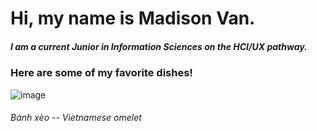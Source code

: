 # Hi, my name is Madison Van. 
##### I am a current Junior in Information Sciences on the HCI/UX pathway. 
### Here are some of my favorite dishes! 
![image](https://github.com/user-attachments/assets/d6fe07a5-21df-44fd-af9f-02b723becfc6)
###### Bánh xèo -- Vietnamese omelet 

